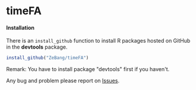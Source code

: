 # timeFA

#### Installation

There is an `install_github` function to install R packages hosted on GitHub in the **devtools** package.
```R
install_github("ZeBang/timeFA")
```
Remark: You have to install package "devtools" first if you haven't. 

Any bug and problem please report on [Issues](https://github.com/ZeBang/timeFA/issues/).

